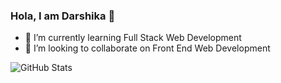 ### Hola, I am Darshika 👋

- 🌱 I’m currently learning Full Stack Web Development
- 👯 I’m looking to collaborate on Front End Web Development

![GitHub Stats](https://github-readme-stats.vercel.app/api?username=darshikapongallu&&theme=highcontrast)
